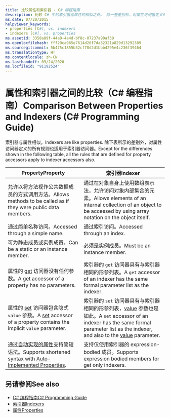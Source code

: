 ```yaml
---
title: 比较属性和索引器 - C# 编程指南
description: 比较 C# 中的索引器与属性的相似之处。 除一些差别外，对属性访问器定义的所有规则同样适用于索引器访问器。
ms.date: 07/20/2015
helpviewer_keywords:
- properties [C#], vs. indexers
- indexers [C#], vs. properties
ms.assetid: 3358a89f-44a0-4a4d-bf8c-07237a90af39
ms.openlocfilehash: fff20ca965e7614d26f7da32321a829d13292389
ms.sourcegitcommit: 5b475c1855b32cf78d2d1bbb4295e4c236f39464
ms.translationtype: HT
ms.contentlocale: zh-CN
ms.lasthandoff: 09/24/2020
ms.locfileid: "91192524"
---
```

# <a name="comparison-between-properties-and-indexers-c-programming-guide"></a><span data-ttu-id="f3c1b-104">属性和索引器之间的比较（C# 编程指南）</span><span class="sxs-lookup"><span data-stu-id="f3c1b-104">Comparison Between Properties and Indexers (C# Programming Guide)</span></span>

<span data-ttu-id="f3c1b-105">索引器与属性相似。</span><span class="sxs-lookup"><span data-stu-id="f3c1b-105">Indexers are like properties.</span></span> <span data-ttu-id="f3c1b-106">除下表所示的差别外，对属性访问器定义的所有规则也适用于索引器访问器。</span><span class="sxs-lookup"><span data-stu-id="f3c1b-106">Except for the differences shown in the following table, all the rules that are defined for property accessors apply to indexer accessors also.</span></span>  
  
|<span data-ttu-id="f3c1b-107">Property</span><span class="sxs-lookup"><span data-stu-id="f3c1b-107">Property</span></span>|<span data-ttu-id="f3c1b-108">索引器</span><span class="sxs-lookup"><span data-stu-id="f3c1b-108">Indexer</span></span>|  
|--------------|-------------|  
|<span data-ttu-id="f3c1b-109">允许以将方法视作公共数据成员的方式调用方法。</span><span class="sxs-lookup"><span data-stu-id="f3c1b-109">Allows methods to be called as if they were public data members.</span></span>|<span data-ttu-id="f3c1b-110">通过在对象自身上使用数组表示法，允许访问对象内部集合的元素。</span><span class="sxs-lookup"><span data-stu-id="f3c1b-110">Allows elements of an internal collection of an object to be accessed by using array notation on the object itself.</span></span>|  
|<span data-ttu-id="f3c1b-111">通过简单名称访问。</span><span class="sxs-lookup"><span data-stu-id="f3c1b-111">Accessed through a simple name.</span></span>|<span data-ttu-id="f3c1b-112">通过索引访问。</span><span class="sxs-lookup"><span data-stu-id="f3c1b-112">Accessed through an index.</span></span>|  
|<span data-ttu-id="f3c1b-113">可为静态成员或实例成员。</span><span class="sxs-lookup"><span data-stu-id="f3c1b-113">Can be a static or an instance member.</span></span>|<span data-ttu-id="f3c1b-114">必须是实例成员。</span><span class="sxs-lookup"><span data-stu-id="f3c1b-114">Must be an instance member.</span></span>|  
|<span data-ttu-id="f3c1b-115">属性的 [get](../../language-reference/keywords/get.md) 访问器没有任何参数。</span><span class="sxs-lookup"><span data-stu-id="f3c1b-115">A [get](../../language-reference/keywords/get.md) accessor of a property has no parameters.</span></span>|<span data-ttu-id="f3c1b-116">索引器的 `get` 访问器具有与索引器相同的形参列表。</span><span class="sxs-lookup"><span data-stu-id="f3c1b-116">A `get` accessor of an indexer has the same formal parameter list as the indexer.</span></span>|  
|<span data-ttu-id="f3c1b-117">属性的 [set](../../language-reference/keywords/set.md) 访问器包含隐式 `value` 参数。</span><span class="sxs-lookup"><span data-stu-id="f3c1b-117">A [set](../../language-reference/keywords/set.md) accessor of a property contains the implicit `value` parameter.</span></span>|<span data-ttu-id="f3c1b-118">索引器的 `set` 访问器具有与索引器相同的形参列表，[value](../../language-reference/keywords/value.md) 参数也是如此。</span><span class="sxs-lookup"><span data-stu-id="f3c1b-118">A `set` accessor of an indexer has the same formal parameter list as the indexer, and also to the [value](../../language-reference/keywords/value.md) parameter.</span></span>|  
|<span data-ttu-id="f3c1b-119">通过[自动实现的属性](../classes-and-structs/auto-implemented-properties.md)支持简短语法。</span><span class="sxs-lookup"><span data-stu-id="f3c1b-119">Supports shortened syntax with [Auto-Implemented Properties](../classes-and-structs/auto-implemented-properties.md).</span></span>|<span data-ttu-id="f3c1b-120">支持仅使用索引器的 expression-bodied 成员。</span><span class="sxs-lookup"><span data-stu-id="f3c1b-120">Supports expression bodied members for get only indexers.</span></span>|  
  
## <a name="see-also"></a><span data-ttu-id="f3c1b-121">另请参阅</span><span class="sxs-lookup"><span data-stu-id="f3c1b-121">See also</span></span>

- [<span data-ttu-id="f3c1b-122">C# 编程指南</span><span class="sxs-lookup"><span data-stu-id="f3c1b-122">C# Programming Guide</span></span>](../index.md)
- [<span data-ttu-id="f3c1b-123">索引器</span><span class="sxs-lookup"><span data-stu-id="f3c1b-123">Indexers</span></span>](./index.md)
- [<span data-ttu-id="f3c1b-124">属性</span><span class="sxs-lookup"><span data-stu-id="f3c1b-124">Properties</span></span>](../classes-and-structs/properties.md)
